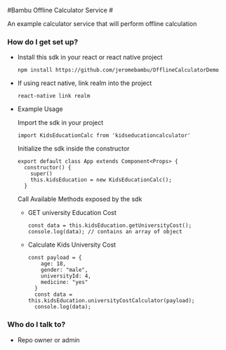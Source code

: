 #Bambu Offline Calculator Service #

An example calculator service that will perform offline calculation

### How do I get set up? ###

* Install this sdk in your react or react native project

  ```
  npm install https://github.com/jeromebambu/OfflineCalculatorDemo
  ```

* If using react native, link realm into the project

  ```
  react-native link realm
  ```

* Example Usage

  Import the sdk in your project

  ```
  import KidsEducationCalc from 'kidseducationcalculator'
  ```

  Initialize the sdk inside the constructor

  ```
  export default class App extends Component<Props> {
    constructor() {
      super()
      this.kidsEducation = new KidsEducationCalc();
    }
  ```

  Call Available Methods exposed by the sdk
  * GET university Education Cost
  
    ```
    const data = this.kidsEducation.getUniversityCost();
    console.log(data); // contains an array of object
    ```
  
  * Calculate Kids University Cost
  
    ```
    const payload = {
        age: 18,
        gender: "male",
        universityId: 4,
        medicine: "yes"
      }
      const data = this.kidsEducation.universityCostCalculator(payload);
      console.log(data);
    ```


### Who do I talk to? ###

* Repo owner or admin